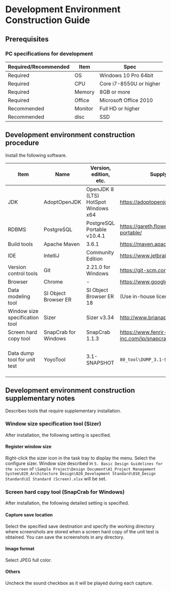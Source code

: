 # Development Environment Construction Guide

## Prerequisites

### PC specifications for development

| Required/Recommended | Item     | Spec                    |
|----------------------|----------|-------------------------|
| Required             | OS       | Windows 10 Pro 64bit    |
| Required             | CPU      | Core i7-8550U or higher |
| Required             | Memory   | 8GB or more             |
| Required             | Office   | Microsoft Office 2010   |
| Recommended          | Monitor  | Full HD or higher       |
| Recommended          | disc     | SSD                     |


## Development environment construction procedure

Install the following software.

| Item                           | Name                 | Version, edition, etc.           | Supply source                                      | Supplement                                                         |
| ------------------------------ | -------------------- | ----------------------------------- | ------------------------------------------- | ------------------------------------------------------------ |
| JDK                            | AdoptOpenJDK         | OpenJDK 8 (LTS) HotSpot Windows x64 | https://adoptopenjdk.net/                   |                                                              |
| RDBMS                          | PostgreSQL           | PostgreSQL Portable v10.4.1         | https://gareth.flowers/postgresql-portable/ |                                                              |
| Build tools                   | Apache Maven         | 3.6.1                               | https://maven.apache.org/                   |                                                              |
| IDE                            | IntelliJ             | Community Edition                   | https://www.jetbrains.com/idea/             |                                                              |
| Version control tools           | Git                  | 2.21.0 for Windows                  | https://git-scm.com/                        |                                                              |
| Browser                       | Chrome               | -                                   | https://www.google.com/intl/ja/chrome/      |                                                              |
| Data modeling tool         | SI Object Browser ER | SI Object Browser ER 18             | (Use in-house license)                      |                                                              |
| Window size specification tool     | Sizer                | Sizer v3.34                         | http://www.brianapps.net/sizer/             |                                                              |
| Screen hard copy tool         | SnapCrab for Windows | SnapCrab 1.1.3                      | https://www.fenrir-inc.com/jp/snapcrab/     |                                                              |
| Data dump tool for unit test | YoyoTool             | 3.1-SNAPSHOT                        | `80_tool\DUMP_3.1-SNAPSHOT.zip`           | Initialized for this project. Be sure to get it from here. |


## Development environment construction supplementary notes
Describes tools that require supplementary installation.

### Window size specification tool (Sizer)
After installation, the following setting is specified.

#### Register window size
Right-click the sizer icon in the task tray to display the menu. 
Select the configure sizer.
Window size described in `5. Basic Design Guidelines for the screen` of `\Sample Project\Design Document\A1_Project Management System\020_Architecture Design\020_Development Standard\010_Design Standard\UI Standard (Screen).xlsx` will be set.

### Screen hard copy tool (SnapCrab for Windows)
After installation, the following detailed setting is specified.

#### Capture save location
Select the specified save destination and specify the working directory where screenshots are stored when a screen hard copy of the unit test is obtained. 
You can save the screenshots in any directory. 

#### Image format
Select JPEG full color.

#### Others
Uncheck the sound checkbox as it will be played during each capture.
